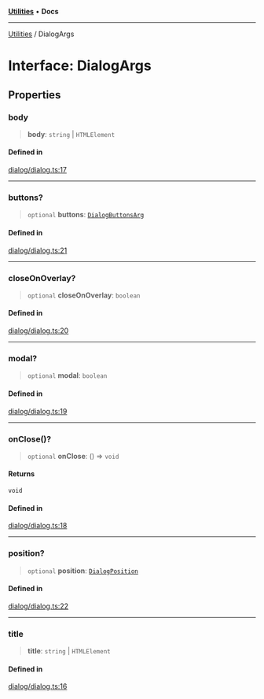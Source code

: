 [**Utilities**](../README.md) • **Docs**

***

[Utilities](../README.md) / DialogArgs

# Interface: DialogArgs

## Properties

### body

> **body**: `string` \| `HTMLElement`

#### Defined in

[dialog/dialog.ts:17](https://github.com/noobiept/utilities/blob/1d2cee23362dcff5c0b5fdf27f21e257e8f3dc9e/source/dialog/dialog.ts#L17)

***

### buttons?

> `optional` **buttons**: [`DialogButtonsArg`](../type-aliases/DialogButtonsArg.md)

#### Defined in

[dialog/dialog.ts:21](https://github.com/noobiept/utilities/blob/1d2cee23362dcff5c0b5fdf27f21e257e8f3dc9e/source/dialog/dialog.ts#L21)

***

### closeOnOverlay?

> `optional` **closeOnOverlay**: `boolean`

#### Defined in

[dialog/dialog.ts:20](https://github.com/noobiept/utilities/blob/1d2cee23362dcff5c0b5fdf27f21e257e8f3dc9e/source/dialog/dialog.ts#L20)

***

### modal?

> `optional` **modal**: `boolean`

#### Defined in

[dialog/dialog.ts:19](https://github.com/noobiept/utilities/blob/1d2cee23362dcff5c0b5fdf27f21e257e8f3dc9e/source/dialog/dialog.ts#L19)

***

### onClose()?

> `optional` **onClose**: () => `void`

#### Returns

`void`

#### Defined in

[dialog/dialog.ts:18](https://github.com/noobiept/utilities/blob/1d2cee23362dcff5c0b5fdf27f21e257e8f3dc9e/source/dialog/dialog.ts#L18)

***

### position?

> `optional` **position**: [`DialogPosition`](../enumerations/DialogPosition.md)

#### Defined in

[dialog/dialog.ts:22](https://github.com/noobiept/utilities/blob/1d2cee23362dcff5c0b5fdf27f21e257e8f3dc9e/source/dialog/dialog.ts#L22)

***

### title

> **title**: `string` \| `HTMLElement`

#### Defined in

[dialog/dialog.ts:16](https://github.com/noobiept/utilities/blob/1d2cee23362dcff5c0b5fdf27f21e257e8f3dc9e/source/dialog/dialog.ts#L16)
